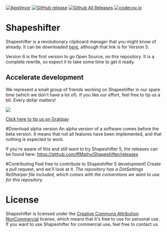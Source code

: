 [![AppVeyor](https://img.shields.io/appveyor/ci/ffMathy/Shapeshifter.svg)](https://ci.appveyor.com/project/ffMathy/shapeshifter)
[![GitHub release](https://img.shields.io/github/release/ffMathy/Shapeshifter.svg)](https://github.com/ffMathy/Shapeshifter/releases/latest)
[![Github All Releases](https://img.shields.io/github/downloads/ffMathy/Shapeshifter/total.svg)](https://github.com/ffMathy/Shapeshifter/releases)
[![codecov.io](https://codecov.io/github/ffMathy/Shapeshifter/coverage.svg?branch=master)](https://codecov.io/github/ffMathy/Shapeshifter?branch=master)

# Shapeshifter
Shapeshifter is a revolutionary clipboard manager that you might know of already. It can be downloaded [here](http://flamefusion.net/software/shapeshifter),
although that link is for Version 5. 

Version 6 is the first version to go Open Source, on this repository. It is a complete rewrite, so expect it to take some time to get it ready.

## Accelerate development
We represent a small group of friends working on Shapeshifter in our spare time (which we don't have a lot of). If you like our effort, feel free to tip us a bit.
Every dollar matters!

<img src="https://img.shields.io/gratipay/The%20Shapeshifter%20team.svg" />

[Click here to tip us on Gratipay](https://gratipay.com/The%20Shapeshifter%20team/)

#Download alpha version
An alpha version of a software comes before the beta version. It means that not all features have been implemented, and that nothing is expected to work.

If you're aware of this and still want to try Shapeshifter 5, the releases can be found here: https://github.com/ffMathy/Shapeshifter/releases

#Contributing
Feel free to contribute to Shapeshifter 5 development! Create a pull request, and we'll look at it. *The repository has a DotSettings ReSharper file included, which comes with the conventions we want to use for this repository.*

# License
Shapeshifter is licensed under the 
[Creative Commons Attribution NonCommercial](https://tldrlegal.com/license/creative-commons-attribution-noncommercial-(cc-nc)) license, which means that it's free to use
for personal use.
If you want to use Shapeshifter for commercial use, feel free to contact us.
